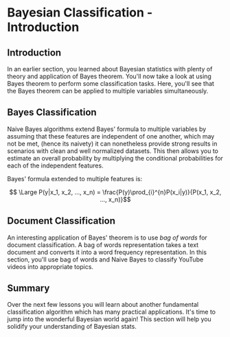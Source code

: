 
# Bayesian Classification - Introduction

## Introduction

In an earlier section, you learned about Bayesian statistics with plenty of theory and application of Bayes theorem. You'll now take a look at using Bayes theorem to perform some classification tasks. Here, you'll see that the Bayes theorem can be applied to multiple variables simultaneously. 


## Bayes Classification 

Naive Bayes algorithms extend Bayes' formula to multiple variables by assuming that these features are independent of one another, which may not be met, (hence its naivety) it can nonetheless provide strong results in scenarios with clean and well normalized datasets. This then allows you to estimate an overall probability by multiplying the conditional probabilities for each of the independent features.

Bayes' formula extended to multiple features is:  

$$ \Large P(y|x_1, x_2, ..., x_n) = \frac{P(y)\prod_{i}^{n}P(x_i|y)}{P(x_1, x_2, ..., x_n)}$$ 



## Document Classification

An interesting application of Bayes' theorem is to use _bag of words_ for document classification. A bag of words representation takes a text document and converts it into a word frequency representation. In this section, you'll use bag of words and Naive Bayes to classify YouTube videos into appropriate topics. 

## Summary

Over the next few lessons you will learn about another fundamental classification algorithm which has many practical applications. It's time to jump into the wonderful Bayesian world again! This section will help you solidify your understanding of Bayesian stats. 

